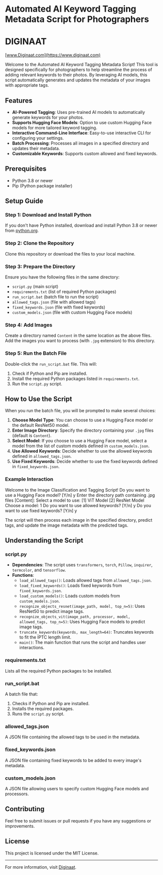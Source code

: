 # Automated AI Keyword Tagging Metadata Script for Photographers

# DIGINAAT
[www.Diginaat.com](https://www.diginaat.com) 

Welcome to the Automated AI Keyword Tagging Metadata Script! This tool is designed specifically for photographers to help streamline the process of adding relevant keywords to their photos. By leveraging AI models, this script automatically generates and updates the metadata of your images with appropriate tags.


## Features
- **AI-Powered Tagging**: Uses pre-trained AI models to automatically generate keywords for your photos.
- **Supports Hugging Face Models**: Option to use custom Hugging Face models for more tailored keyword tagging.
- **Interactive Command-Line Interface**: Easy-to-use interactive CLI for configuring your settings.
- **Batch Processing**: Processes all images in a specified directory and updates their metadata.
- **Customizable Keywords**: Supports custom allowed and fixed keywords.

## Prerequisites
- Python 3.8 or newer
- Pip (Python package installer)



## Setup Guide

### Step 1: Download and Install Python
If you don't have Python installed, download and install Python 3.8 or newer from [python.org](https://www.python.org/downloads/).


### Step 2: Clone the Repository
Clone this repository or download the files to your local machine.


### Step 3: Prepare the Directory
Ensure you have the following files in the same directory:
- `script.py` (main script)
- `requirements.txt` (list of required Python packages)
- `run_script.bat` (batch file to run the script)
- `allowed_tags.json` (file with allowed tags)
- `fixed_keywords.json` (file with fixed keywords)
- `custom_models.json` (file with custom Hugging Face models)


### Step 4: Add Images
Create a directory named `Content` in the same location as the above files. Add the images you want to process (with `.jpg` extension) to this directory.



### Step 5: Run the Batch File
Double-click the `run_script.bat` file. This will:
1. Check if Python and Pip are installed.
2. Install the required Python packages listed in `requirements.txt`.
3. Run the `script.py` script.



## How to Use the Script

When you run the batch file, you will be prompted to make several choices:

1. **Choose Model Type**: You can choose to use a Hugging Face model or the default ResNet50 model.
2. **Enter Image Directory**: Specify the directory containing your `.jpg` files (default is `Content`).
3. **Select Model**: If you choose to use a Hugging Face model, select a model from the list of custom models defined in `custom_models.json`.
4. **Use Allowed Keywords**: Decide whether to use the allowed keywords defined in `allowed_tags.json`.
5. **Use Fixed Keywords**: Decide whether to use the fixed keywords defined in `fixed_keywords.json`.



### Example Interaction

Welcome to the Image Classification and Tagging Script!
Do you want to use a Hugging Face model? [Y/n] y
Enter the directory path containing .jpg files [Content]:
Select a model to use:
[1] ViT Model
[2] ResNet Model
Choose a model: 1
Do you want to use allowed keywords? [Y/n] y
Do you want to use fixed keywords? [Y/n] y


The script will then process each image in the specified directory, predict tags, and update the image metadata with the predicted tags.

## Understanding the Script

### script.py
- **Dependencies**: The script uses `transformers`, `torch`, `Pillow`, `inquirer`, `termcolor`, and `tensorflow`.
- **Functions**:
  - `load_allowed_tags()`: Loads allowed tags from `allowed_tags.json`.
  - `load_fixed_keywords()`: Loads fixed keywords from `fixed_keywords.json`.
  - `load_custom_models()`: Loads custom models from `custom_models.json`.
  - `recognize_objects_resnet(image_path, model, top_n=5)`: Uses ResNet50 to predict image tags.
  - `recognize_objects_vit(image_path, processor, model, allowed_tags, top_n=5)`: Uses Hugging Face models to predict image tags.
  - `truncate_keywords(keywords, max_length=64)`: Truncates keywords to fit the IPTC length limit.
  - `main()`: The main function that runs the script and handles user interactions.

### requirements.txt
Lists all the required Python packages to be installed.

### run_script.bat
A batch file that:
1. Checks if Python and Pip are installed.
2. Installs the required packages.
3. Runs the `script.py` script.

### allowed_tags.json
A JSON file containing the allowed tags to be used in the metadata.


### fixed_keywords.json
A JSON file containing fixed keywords to be added to every image's metadata.


### custom_models.json
A JSON file allowing users to specify custom Hugging Face models and processors.


## Contributing
Feel free to submit issues or pull requests if you have any suggestions or improvements.

## License
This project is licensed under the MIT License.

---

For more information, visit [Diginaat](https://www.diginaat.com).
